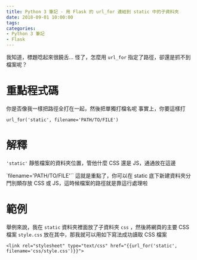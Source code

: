 ```yaml
---
title: Python 3 筆記 - 用 Flask 的 url_for 連結到 static 中的子資料夾
date: 2018-09-01 10:00:00
tags:
categories:
- Python 3 筆記
- Flask
---
```

我知道，標題唸起來很饒舌...
怪了，怎麼用 `url_for` 指定了路徑，卻還是抓不到檔案呢？
<!--more-->
#  重點程式碼
你是否像我一樣把路徑全打在一起，然後把單獨打檔名呢
事實上，你要這樣打
```
url_for('static', filename='PATH/TO/FILE')
```
# 解釋
`'static'`
靜態檔案的資料夾位置，管他什麼 CSS 還是 JS，通通放在這邊

`filename='PATH/TO/FILE'``
這就是重點了，你可以在 static 底下新建資料夾分門別類存放 CSS 或 JS，這時候檔案的路徑就是靠這行處理啦

# 範例
舉例來說，我在 `static` 資料夾裡面放了子資料夾 `css` ，然後將網頁的主要 CSS 檔案 `style.css` 放在其中，那我就可以用如下寫法成功讀取 CSS 檔案
```
<link rel="stylesheet" type="text/css" href="{{url_for('static', filename='css/style.css')}}">
```
